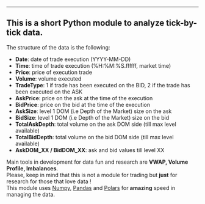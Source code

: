 -----------------------------------------------------------
This is a short Python module to analyze tick-by-tick data.
-----------------------------------------------------------

The structure of the data is the following:

- <b>Date</b>: date of trade execution (YYYY-MM-DD)
- <b>Time</b>: time of trade execution (%H:%M:%S.ffffff, market time)
- <b>Price</b>: price of execution trade
- <b>Volume</b>: volume executed
- <b>TradeType</b>: 1 if trade has been executed on the BID, 2 if the trade has been executed on the ASK
- <b>AskPrice</b>: price on the ask at the time of the execution
- <b>BidPrice</b>: price on the bid at the time of the execution
- <b>AskSize</b>: level 1 DOM (i.e Depth of the Market) size on the ask
- <b>BidSize</b>: level 1 DOM (i.e Depth of the Market) size on the bid
- <b>TotalAskDepth</b>: total volume on the ask DOM side (till max level available)
- <b>TotalBidDepth</b>: total volume on the bid DOM side (till max level available)
- <b>AskDOM_XX / BidDOM_XX</b>: ask and bid values till level XX

Main tools in development for data fun and research are <b>VWAP, Volume Profile, Imbalances</b>.
<br>Please, keep in mind that this is not a module for trading but <b>just</b> for research for those that love data !
<br> This module uses [Numpy](https://numpy.org/), [Pandas](https://pandas.pydata.org/) and [Polars](https://pola.rs/) for <b>amazing</b> speed in managing the data.

